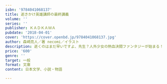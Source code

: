 ```yaml
---
isbn: '9784041068137'
title: 逝きかけ英雄講師の最終講義
volume: ''
series: ''
publisher: ＫＡＤＫＡＷＡ
pubdate: '2018-04-01'
cover: 'https://cover.openbd.jp/9784041068137.jpg'
author: 森崎亮人／著 necomi／イラスト
description: 逝くのはまだ早いですよ、先生？人外少女の熱血決闘ファンタジーが始まる！
price: '600'
genre: ''
target: 一般
format: 文庫
content: 日本文学、小説・物語

---
```

